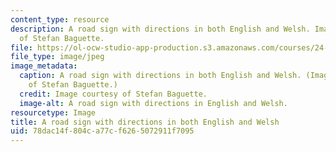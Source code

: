 ```yaml
---
content_type: resource
description: A road sign with directions in both English and Welsh. Image courtesy
  of Stefan Baguette.
file: https://ol-ocw-studio-app-production.s3.amazonaws.com/courses/24-906j-linguistic-studies-of-bilingualism-fall-2012/78dac14f804ca77cf6265072911f7095_24-906f12.jpg
file_type: image/jpeg
image_metadata:
  caption: A road sign with directions in both English and Welsh. (Image courtesy
    of Stefan Baguette.)
  credit: Image courtesy of Stefan Baguette.
  image-alt: A road sign with directions in English and Welsh.
resourcetype: Image
title: A road sign with directions in both English and Welsh
uid: 78dac14f-804c-a77c-f626-5072911f7095
---
```

